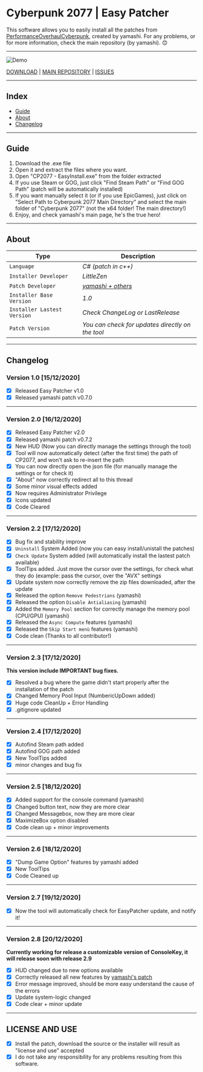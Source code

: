 # Cyberpunk 2077 | Easy Patcher

This software allows you to easily install all the patches from [PerformanceOverhaulCyberpunk](https://bit.ly/384rMEx), created by yamashi.
For any problems, or for more information, check the main repository (by yamashi). 😊

-----------
![Demo](https://i.imgur.com/XovsUFE.png)


[DOWNLOAD](https://bit.ly/384rLQZ) | [MAIN REPOSITORY](https://bit.ly/384rMEx) | [ISSUES](https://bit.ly/34cbtUX)

-----------

## Index
- [Guide](#guide)
- [About](#about)
- [Changelog](#changelog)


-----------
## Guide

1) Download the .exe file
2) Open it and extract the files where you want.
3) Open "CP2077 - EasyInstall.exe" from the folder extracted
4) If you use Steam or GOG, just click "Find Steam Path" or "Find GOG Path" (patch will be automatically installed)
5) If you want manually select it (or if you use EpicGames), just click on "Select Path to Cyberpunk 2077 Main Directory"  and select the main folder of "Cyberpunk 2077" (not the x64 folder! The main directory!)
6) Enjoy, and check yamashi's main page, he's the true hero! 

-----------

## About
Type | Description
--- | --- 
`Language` | *C# (patch in c++)*
`Installer Developer` | *LittleZen*
`Patch Developer` | *[yamashi + others](https://github.com/yamashi/PerformanceOverhaulCyberpunk)*
`Installer Base Version` | *1.0*
`Installer Lastest Version` | *Check ChangeLog or LastRelease*
`Patch Version` | *You can check for updates directly on the tool*

-----------

## Changelog

### Version 1.0 [15/12/2020]

- [x] Released Easy Patcher v1.0
- [x] Released yamashi patch v0.7.0

-----------

### Version 2.0 [16/12/2020]
- [x] Released Easy Patcher v2.0
- [x] Released yamashi patch v0.7.2
- [x] New HUD (Now you can directly manage the settings through the tool)
- [x] Tool will now automatically detect (after the first time) the path of CP2077, and won't ask to re-insert the path
- [x] You can now directly open the json file (for manually manage the settings or for check it)
- [x] "About" now correctly redirect all to this thread
- [x] Some minor visual effects added
- [x] Now requires Administrator Privilege
- [x] Icons updated
- [x] Code Cleared 

-----------

### Version 2.2 [17/12/2020]
- [x] Bug fix and stability improve
- [x] `Uninstall` System Added (now you can easy install/unistall the patches)
- [x] `Check Update` System added (will automatically install the lastest patch available) 
- [x] ToolTips added. Just move the cursor over the settings, for check what they do (example: pass the cursor, over the "AVX" settings
- [x] Update system now correctly remove the zip files downloaded, after the update
- [x] Released the option `Remove Pedestrians` (yamashi)
- [x] Released the option `Disable Antialiasing` (yamashi)
- [x] Added the `Memory Pool` section for correctly manage the memory pool (CPU/GPU) (yamashi)
- [x] Released the `Async Compute` features (yamashi)
- [x] Released the `Skip Start menù` features (yamashi)
- [x] Code clean (Thanks to all contributor!)

-----------

### Version 2.3 [17/12/2020]
**This version include IMPORTANT bug fixes.**

- [x] Resolved a bug where the game didn't start properly after the installation of the patch
- [x] Changed Memory Pool Input (NumbericUpDown added) 
- [x] Huge code CleanUp + Error Handling 
- [x] .gitignore updated 

-----------

### Version 2.4 [17/12/2020]

- [x] Autofind Steam path added
- [x] Autofind GOG path added
- [x] New ToolTips added
- [x] minor changes and bug fix

-----------

### Version 2.5 [18/12/2020]

- [x] Added support for the console command (yamashi)
- [x] Changed button text, now they are more clear
- [x] Changed Messagebox, now they are more clear
- [x] MaximizeBox option disabled
- [x] Code clean up + minor improvements

-----------

### Version 2.6 [18/12/2020]

- [x] "Dump Game Option" features by yamashi added
- [x] New ToolTips 
- [x] Code Cleaned up

-----------

### Version 2.7 [19/12/2020]

- [x] Now the tool will automatically check for EasyPatcher update, and notify it!

-----------

### Version 2.8 [20/12/2020]
**Currently working for release a customizable version of ConsoleKey, it will release soon with release 2.9**

- [x] HUD changed due to new options available
- [x] Correctly released all new features by [yamashi's patch](https://github.com/yamashi/PerformanceOverhaulCyberpunk/releases/tag/v1.3.0)
- [x] Error message improved, should be more easy understand the cause of the errors
- [x] Update system-logic changed
- [x] Code clear + minor update

-----------


## LICENSE AND USE

- [x] Install the patch, download the source or the installer will result as "license and use" accepted
- [x] I do not take any responsibility for any problems resulting from this software.
